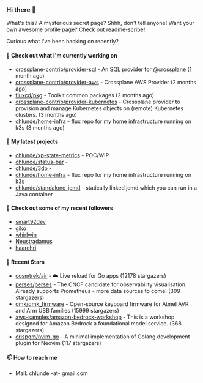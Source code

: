 ### Hi there 👋

What's this? A mysterious secret page? Shhh, don't tell anyone!
Want your own awesome profile page? Check out [readme-scribe](https://github.com/muesli/readme-scribe)!

Curious what I've been hacking on recently?

#### 👷 Check out what I'm currently working on

- [crossplane-contrib/provider-sql](https://github.com/crossplane-contrib/provider-sql) - An SQL provider for @crossplane (1 month ago)
- [crossplane-contrib/provider-aws](https://github.com/crossplane-contrib/provider-aws) - Crossplane AWS Provider (2 months ago)
- [fluxcd/pkg](https://github.com/fluxcd/pkg) - Toolkit common packages (2 months ago)
- [crossplane-contrib/provider-kubernetes](https://github.com/crossplane-contrib/provider-kubernetes) - Crossplane provider to provision and manage Kubernetes objects on (remote) Kubernetes clusters. (3 months ago)
- [chlunde/home-infra](https://github.com/chlunde/home-infra) - flux repo for my home infrastructure running on k3s  (3 months ago)

#### 🌱 My latest projects

- [chlunde/xp-state-metrics](https://github.com/chlunde/xp-state-metrics) - POC/WIP
- [chlunde/status-bar](https://github.com/chlunde/status-bar) - 
- [chlunde/3dp](https://github.com/chlunde/3dp) - 
- [chlunde/home-infra](https://github.com/chlunde/home-infra) - flux repo for my home infrastructure running on k3s 
- [chlunde/standalone-jcmd](https://github.com/chlunde/standalone-jcmd) - statically linked jcmd which you can run in a Java container



#### 👯 Check out some of my recent followers

- [smart92dev](https://github.com/smart92dev)
- [giko](https://github.com/giko)
- [whirlwin](https://github.com/whirlwin)
- [Neustradamus](https://github.com/Neustradamus)
- [haarchri](https://github.com/haarchri)

#### 🌟 Recent Stars

- [cosmtrek/air](https://github.com/cosmtrek/air) - ☁️ Live reload for Go apps (12178 stargazers)
- [perses/perses](https://github.com/perses/perses) - The CNCF candidate for observability visualisation. Already supports Prometheus - more data sources to come! (309 stargazers)
- [qmk/qmk_firmware](https://github.com/qmk/qmk_firmware) - Open-source keyboard firmware for Atmel AVR and Arm USB families (15999 stargazers)
- [aws-samples/amazon-bedrock-workshop](https://github.com/aws-samples/amazon-bedrock-workshop) - This is a workshop designed for Amazon Bedrock a foundational model service.   (368 stargazers)
- [crispgm/nvim-go](https://github.com/crispgm/nvim-go) - A minimal implementation of Golang development plugin for Neovim (117 stargazers)

#### 📫 How to reach me

- Mail: chlunde -at- gmail.com

